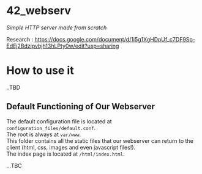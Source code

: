 # 42_webserv
<i>Simple HTTP server made from scratch</i>

Research :
https://docs.google.com/document/d/1i5g1XgHDpUf_c7DF9Sp-EdEj2Bdzipvbjh13hLPty0w/edit?usp=sharing

# How to use it

..TBD

## Default Functioning of Our Webserver

The default configuration file is located at `configuration_files/default.conf`.</br>
The root is always at `var/www`.</br>
This folder contains all the static files that our webserver can return to the client (html, css, images and even javascript files!).</br>
The index page is located at `/html/index.html`.</br>

...TBC